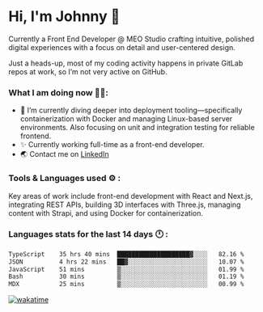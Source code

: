 # Hi, I'm Johnny 👋

Currently a Front End Developer @ MEO Studio crafting intuitive, polished digital experiences with a focus on detail and user-centered design.

Just a heads-up, most of my coding activity happens in private GitLab repos at work, so I’m not very active on GitHub.

### What I am doing now 🧑‍💻:

- 🔭 I’m currently diving deeper into deployment tooling—specifically containerization with Docker and managing Linux-based server environments. Also focusing on unit and integration testing for reliable frontend.
- ✨ Currently working full-time as a front-end developer.
- 🌏 Contact me on [LinkedIn](https://www.linkedin.com/in/johchai/)

### Tools & Languages used ⚙️ :

Key areas of work include front-end development with React and Next.js, integrating REST APIs, building 3D interfaces with Three.js, managing content with Strapi, and using Docker for containerization.

### Languages stats for the last 14 days 🕛 :

<!--START_SECTION:waka-->

```txt
TypeScript    35 hrs 40 mins  ████████████████████▓░░░░   82.16 %
JSON          4 hrs 22 mins   ██▓░░░░░░░░░░░░░░░░░░░░░░   10.07 %
JavaScript    51 mins         ▒░░░░░░░░░░░░░░░░░░░░░░░░   01.99 %
Bash          30 mins         ▒░░░░░░░░░░░░░░░░░░░░░░░░   01.19 %
MDX           25 mins         ▒░░░░░░░░░░░░░░░░░░░░░░░░   00.99 %
```

<!--END_SECTION:waka-->

[![wakatime](https://wakatime.com/badge/user/0cd14e89-b357-451d-b5c1-4a79286fb5a6.svg)](https://wakatime.com/@0cd14e89-b357-451d-b5c1-4a79286fb5a6)
